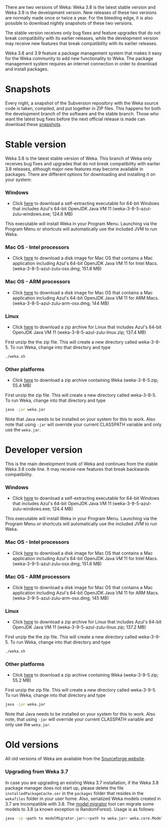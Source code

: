 
There are two versions of Weka: Weka 3.8 is the latest stable version
and Weka 3.9 is the development version. New releases of these two versions
are normally made once or twice a year. For the bleeding edge, it is
also possible to download nightly snapshots of these two versions. 

The stable version receives only bug fixes and feature upgrades that
do not break compatibility with its earlier releases, while the
development version may receive new features that break compatibility
with its earlier releases.

Weka 3.8 and 3.9 feature a package management system that makes it
easy for the Weka community to add new functionality to Weka. The
package management system requires an internet connection in order to
download and install packages.

# Snapshots
              
Every night, a snapshot of the Subversion repository with the Weka
source code is taken, compiled, and put together in ZIP files. This
happens for both the development branch of the software and the stable
branch.  Those who want the latest bug fixes before the next official
release is made can download these
[snapshots](https://www.cs.waikato.ac.nz/~ml/weka/snapshots/weka_snapshots.html).

# Stable version

Weka 3.8 is the latest stable version of Weka. This branch of Weka
only receives bug fixes and upgrades that do not break compatibility
with earlier 3.8 releases, although major new features may become
available in packages.  There are different options for downloading
and installing it on your system:

### Windows

* Click
[here](https://prdownloads.sourceforge.net/weka/weka-3-8-5-azul-zulu-windows.exe)
to download a self-extracting executable for 64-bit Windows that
includes Azul's 64-bit OpenJDK Java VM 11 (weka-3-8-5-azul-zulu-windows.exe; 124.6 MB)

This executable will install Weka in your Program Menu. Launching via the Program
Menu or shortcuts will automatically use the included JVM to run Weka.

### Mac OS - Intel processors
                  
* Click
[here](https://prdownloads.sourceforge.net/weka/weka-3-8-5-azul-zulu-osx.dmg)
to download a disk image for Mac OS that contains a
Mac application including Azul's 64-bit OpenJDK Java VM 11 for Intel Macs.
(weka-3-8-5-azul-zulu-osx.dmg; 151.8 MB)

### Mac OS - ARM processors
                  
* Click
[here](https://prdownloads.sourceforge.net/weka/weka-3-8-5-azul-zulu-arm-osx.dmg)
to download a disk image for Mac OS that contains a
Mac application including Azul's 64-bit OpenJDK Java VM 11 for ARM Macs.
(weka-3-8-5-azul-zulu-arm-osx.dmg; 144 MB)

### Linux

* Click
[here](https://prdownloads.sourceforge.net/weka/weka-3-8-5-azul-zulu-linux.zip)
to download a zip archive for Linux that includes Azul's 64-bit OpenJDK Java VM 11
(weka-3-8-5-azul-zulu-linux.zip; 137.4 MB)

First unzip the the zip file. This will create a new directory called
weka-3-8-5. To run Weka, change into that directory and type

``` bash
./weka.sh
```

### Other platforms

* Click [here](https://prdownloads.sourceforge.net/weka/weka-3-8-5.zip)
 to download a zip archive containing Weka (weka-3-8-5.zip; 55.4 MB)

First unzip the zip file. This will create a new directory called
weka-3-8-5. To run Weka, change into that directory and type

``` bash
java -jar weka.jar
```

Note that Java needs to be installed on your system for this to
work. Also note that using `-jar` will override your current
CLASSPATH variable and only use the `weka.jar`.

# Developer version

This is the main development trunk of Weka and continues from the stable Weka 3.8 code line. It
may receive new features that break backwards compatibility.

### Windows

* Click
[here](https://prdownloads.sourceforge.net/weka/weka-3-9-5-azul-zulu-windows.exe)
to download a self-extracting executable for 64-bit Windows that
includes Azul's 64-bit OpenJDK Java VM 11 (weka-3-9-5-azul-zulu-windows.exe; 124.4 MB)

This executable will install Weka in your Program Menu. Launching via the Program
Menu or shortcuts will automatically use the included JVM to run Weka.


### Mac OS - Intel processors
                  
* Click
[here](https://prdownloads.sourceforge.net/weka/weka-3-9-5-azul-zulu-osx.dmg)
to download a disk image for Mac OS that contains a
Mac application including Azul's 64-bit OpenJDK Java VM 11 for Intel Macs.
(weka-3-9-5-azul-zulu-osx.dmg; 151.6 MB)

### Mac OS - ARM processors
                  
* Click
[here](https://prdownloads.sourceforge.net/weka/weka-3-9-5-azul-zulu-arm-osx.dmg)
to download a disk image for Mac OS that contains a
Mac application including Azul's 64-bit OpenJDK Java VM 11 for ARM Macs.
(weka-3-9-5-azul-zulu-arm-osx.dmg; 145 MB)

### Linux

* Click
[here](https://prdownloads.sourceforge.net/weka/weka-3-9-5-azul-zulu-linux.zip)
to download a zip archive for Linux that includes Azul's 64-bit OpenJDK Java VM 11
(weka-3-9-5-azul-zulu-linux.zip; 137.2 MB)

First unzip the the zip file. This will create a new directory called
weka-3-9-5. To run Weka, change into that directory and type

``` bash
./weka.sh
```

### Other platforms

* Click [here](https://prdownloads.sourceforge.net/weka/weka-3-9-5.zip)
 to download a zip archive containing Weka (weka-3-9-5.zip; 55.2 MB)

First unzip the zip file. This will create a new directory called
weka-3-9-5. To run Weka, change into that directory and type

``` bash
java -jar weka.jar
```

Note that Java needs to be installed on your system for this to
work. Also note, that using `-jar` will override your current
CLASSPATH variable and only use the `weka.jar`.


# Old versions

All old versions of Weka are available from the [Sourceforge
website](https://sourceforge.net/projects/weka/).

### Upgrading from Weka 3.7

In case you are upgrading an existing Weka 3.7 installation, if the
Weka 3.8 package manager does not start up, please delete the file
`installedPackageCache.ser` in the `packages` folder that resides in
the `wekafiles` folder in your user home. Also, serialized Weka models
created in 3.7 are incompatible with 3.8. The [model
migrator](https://www.cs.waikato.ac.nz/~ml/weka/modelMigrator.jar)
tool can migrate some models to 3.8 (a known
exception is RandomForest). Usage is as follows:

``` bash 
java -cp <path to modelMigrator.jar>:<path to weka.jar> weka.core.ModelMigrator -i <path to old serialized weka mode> -o <upgraded model file name>
```
